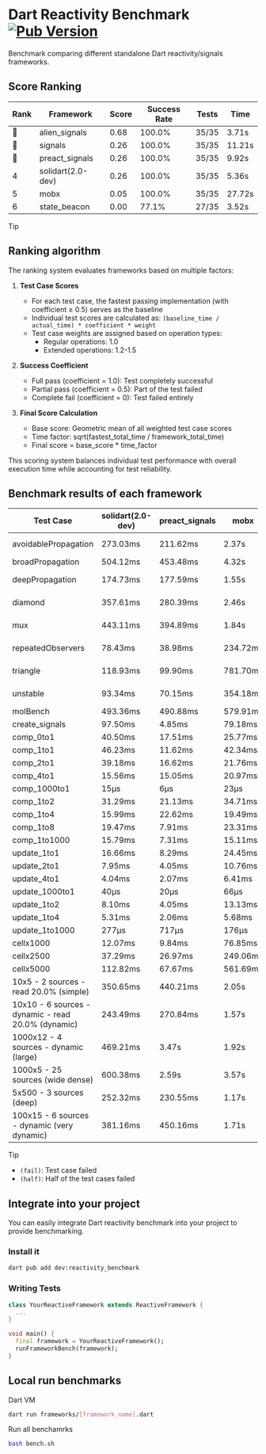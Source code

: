 # Dart Reactivity Benchmark [![Pub Version](https://img.shields.io/pub/v/reactivity_benchmark)](https://pub.dev/packages/reactivity_benchmark)

Benchmark comparing different standalone Dart reactivity/signals frameworks.

## Score Ranking

<!-- ranking start -->
| Rank | Framework | Score | Success Rate | Tests | Time |
|------|-----------|-------|--------------|-------|------|
| 🥇 | alien_signals | 0.68 | 100.0% | 35/35 | 3.71s |
| 🥈 | signals | 0.26 | 100.0% | 35/35 | 11.21s |
| 🥉 | preact_signals | 0.26 | 100.0% | 35/35 | 9.92s |
| 4 | solidart(2.0-dev) | 0.26 | 100.0% | 35/35 | 5.36s |
| 5 | mobx | 0.05 | 100.0% | 35/35 | 27.72s |
| 6 | state_beacon | 0.00 | 77.1% | 27/35 | 3.52s |

<!-- ranking end -->

> [!TIP]
> ## Ranking algorithm
>
> The ranking system evaluates frameworks based on multiple factors:
>
> 1. **Test Case Scores**
>    - For each test case, the fastest passing implementation (with coefficient ≥ 0.5) serves as the baseline
>    - Individual test scores are calculated as: `(baseline_time / actual_time) * coefficient * weight`
>    - Test case weights are assigned based on operation types:
>      - Regular operations: 1.0
>      - Extended operations: 1.2-1.5
>
> 2. **Success Coefficient**
>    - Full pass (coefficient = 1.0): Test completely successful
>    - Partial pass (coefficient = 0.5): Part of the test failed
>    - Complete fail (coefficient = 0): Test failed entirely
>
> 3. **Final Score Calculation**
>    - Base score: Geometric mean of all weighted test case scores
>    - Time factor: sqrt(fastest_total_time / framework_total_time)
>    - Final score = base_score * time_factor
>
> This scoring system balances individual test performance with overall execution time while accounting for test reliability.

## Benchmark results of each framework

<!-- test-case start -->
| Test Case | solidart(2.0-dev) | preact_signals | mobx | alien_signals | signals | state_beacon |
|---|---|---|---|---|---|---|
| avoidablePropagation | 273.03ms | 211.62ms | 2.37s | 184.83ms | 209.92ms | 155.06ms (fail) |
| broadPropagation | 504.12ms | 453.48ms | 4.32s | 354.96ms | 454.95ms | 6.68ms (fail) |
| deepPropagation | 174.73ms | 177.59ms | 1.55s | 123.96ms | 176.74ms | 146.33ms (fail) |
| diamond | 357.61ms | 280.39ms | 2.46s | 232.96ms | 289.48ms | 182.44ms (fail) |
| mux | 443.11ms | 394.89ms | 1.84s | 372.20ms | 408.36ms | 191.70ms (fail) |
| repeatedObservers | 78.43ms | 38.98ms | 234.72ms | 45.34ms | 46.60ms | 52.87ms (fail) |
| triangle | 118.93ms | 99.90ms | 781.70ms | 86.50ms | 103.93ms | 79.02ms (fail) |
| unstable | 93.34ms | 70.15ms | 354.18ms | 59.96ms | 74.28ms | 337.92ms (fail) |
| molBench | 493.36ms | 490.88ms | 579.91ms | 492.11ms | 487.86ms | 1.27ms |
| create_signals | 97.50ms | 4.85ms | 79.18ms | 28.21ms | 25.72ms | 67.80ms |
| comp_0to1 | 40.50ms | 17.51ms | 25.77ms | 8.28ms | 12.07ms | 52.29ms |
| comp_1to1 | 46.23ms | 11.62ms | 42.34ms | 4.42ms | 28.85ms | 53.75ms |
| comp_2to1 | 39.18ms | 16.62ms | 21.76ms | 2.24ms | 9.79ms | 36.03ms |
| comp_4to1 | 15.56ms | 15.05ms | 20.97ms | 7.99ms | 2.24ms | 16.16ms |
| comp_1000to1 | 15μs | 6μs | 23μs | 3μs | 5μs | 43μs |
| comp_1to2 | 31.29ms | 21.13ms | 34.71ms | 11.86ms | 20.82ms | 44.70ms |
| comp_1to4 | 15.99ms | 22.62ms | 19.49ms | 9.32ms | 10.58ms | 43.53ms |
| comp_1to8 | 19.47ms | 7.91ms | 23.31ms | 5.17ms | 6.52ms | 43.06ms |
| comp_1to1000 | 15.79ms | 7.31ms | 15.11ms | 3.51ms | 4.51ms | 38.41ms |
| update_1to1 | 16.66ms | 8.29ms | 24.45ms | 11.38ms | 9.21ms | 5.74ms |
| update_2to1 | 7.95ms | 4.05ms | 10.76ms | 5.13ms | 4.61ms | 2.88ms |
| update_4to1 | 4.04ms | 2.07ms | 6.41ms | 2.79ms | 2.34ms | 1.47ms |
| update_1000to1 | 40μs | 20μs | 66μs | 10μs | 23μs | 14μs |
| update_1to2 | 8.10ms | 4.05ms | 13.13ms | 5.64ms | 4.91ms | 2.96ms |
| update_1to4 | 5.31ms | 2.06ms | 5.68ms | 2.43ms | 2.31ms | 1.48ms |
| update_1to1000 | 277μs | 717μs | 176μs | 34μs | 43μs | 384μs |
| cellx1000 | 12.07ms | 9.84ms | 76.85ms | 7.35ms | 9.44ms | 5.24ms |
| cellx2500 | 37.29ms | 26.97ms | 249.06ms | 21.27ms | 36.51ms | 28.35ms |
| cellx5000 | 112.82ms | 67.67ms | 561.69ms | 59.95ms | 83.05ms | 73.42ms |
| 10x5 - 2 sources - read 20.0% (simple) | 350.65ms | 440.21ms | 2.05s | 235.34ms | 508.16ms | 257.81ms |
| 10x10 - 6 sources - dynamic - read 20.0% (dynamic) | 243.49ms | 270.84ms | 1.57s | 176.69ms | 284.85ms | 229.48ms |
| 1000x12 - 4 sources - dynamic (large) | 469.21ms | 3.47s | 1.92s | 281.55ms | 3.77s | 355.40ms |
| 1000x5 - 25 sources (wide dense) | 600.38ms | 2.59s | 3.57s | 416.64ms | 3.42s | 534.56ms |
| 5x500 - 3 sources (deep) | 252.32ms | 230.55ms | 1.17s | 187.13ms | 227.43ms | 203.89ms |
| 100x15 - 6 sources - dynamic (very dynamic) | 381.16ms | 450.16ms | 1.71s | 266.36ms | 472.49ms | 266.46ms |

<!-- test-case end -->

> [!TIP]
> - `(fail)`: Test case failed
> - `(half)`: Half of the test cases failed

## Integrate into your project

You can easily integrate Dart reactivity benchmark into your project to provide benchmarking.

### Install it

```bash
dart pub add dev:reactivity_benchmark
```

### Writing Tests

```dart
class YourReactiveFramework extends ReactiveFramework {
  ...
}

void main() {
  final framework = YourReactiveFramework();
  runFrameworkBench(framework);
}
```

## Local run benchmarks

Dart VM
```bash
dart run frameworks/[framework_name].dart
```

Run all benchamrks
```bash
bash bench.sh
```
